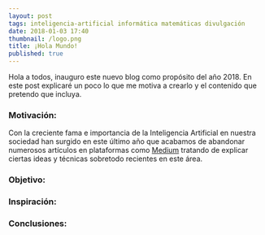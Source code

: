 ```yaml
---
layout: post
tags: inteligencia-artificial informática matemáticas divulgación
date: 2018-01-03 17:40
thumbnail: /logo.png
title: ¡Hola Mundo!
published: true
---
```


Hola a todos, inauguro este nuevo blog como propósito del año 2018. En este post explicaré un poco lo que me motiva a crearlo y el contenido que pretendo que incluya.

<!--more-->

### Motivación:

Con la creciente fama e importancia de la Inteligencia Artificial en nuestra sociedad han surgido en este último año que acabamos de abandonar numerosos artículos en plataformas como [Medium]() tratando de explicar ciertas ideas y técnicas sobretodo recientes en este área. 

### Objetivo:


### Inspiración:


### Conclusiones:

